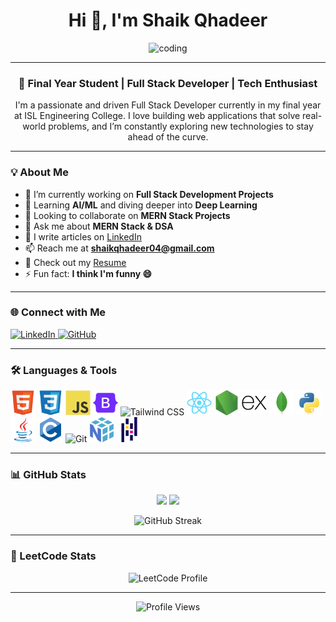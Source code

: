 <h1 align="center">Hi 👋, I'm Shaik Qhadeer</h1>

<p align="center">
  <img src="https://camo.githubusercontent.com/5b1d292467a7b41f288e50d450674ef3cfb99862405c58b6d440957ae3519c22/68747470733a2f2f666972656261736573746f726167652e676f6f676c65617069732e636f6d2f76302f622f666c6578692d636f64696e672e61707073706f742e636f6d2f6f2f64656d706769372d35323066386435662d363364342d343435332d383832322d6462633134396165323766382e6769663f616c743d6d6564696126746f6b656e3d39316330633762322d393363332d343032392d623031312d316138373033633537333064" alt="coding" width="60%" />
</p>

---

<h3 align="center">🚀 Final Year Student | Full Stack Developer | Tech Enthusiast</h3>

<p align="center">
I'm a passionate and driven Full Stack Developer currently in my final year at ISL Engineering College. I love building web applications that solve real-world problems, and I’m constantly exploring new technologies to stay ahead of the curve.
</p>

---

### 💡 About Me

- 🔭 I’m currently working on **Full Stack Development Projects**
- 🌱 Learning **AI/ML** and diving deeper into **Deep Learning**
- 👯 Looking to collaborate on **MERN Stack Projects**
- 💬 Ask me about **MERN Stack & DSA**
- 📝 I write articles on [LinkedIn](https://www.linkedin.com/in/shaik-qhadeer/)
- 📫 Reach me at **shaikqhadeer04@gmail.com**
- 📄 Check out my [Resume](https://drive.google.com/drive/folders/1QXvhyT2rh0t1wN_kKkk0byo8i6TPdeFC?usp=drive_link)
- ⚡ Fun fact: **I think I'm funny 😄**

---

### 🌐 Connect with Me

<p align="left">
  <a href="https://www.linkedin.com/in/shaik-qhadeer/" target="_blank">
    <img src="https://img.shields.io/badge/-LinkedIn-%230077B5?style=for-the-badge&logo=linkedin&logoColor=white" alt="LinkedIn"/>
  </a>
  <a href="https://github.com/Shaik-Qhadeer" target="_blank">
    <img src="https://img.shields.io/badge/-GitHub-black?style=for-the-badge&logo=github&logoColor=white" alt="GitHub"/>
  </a>
</p>

---

### 🛠️ Languages & Tools

<p align="left">
  <!-- Web Development -->
  <img src="https://raw.githubusercontent.com/devicons/devicon/master/icons/html5/html5-original.svg" alt="HTML5" width="40"/>
  <img src="https://raw.githubusercontent.com/devicons/devicon/master/icons/css3/css3-original.svg" alt="CSS3" width="40"/>
  <img src="https://raw.githubusercontent.com/devicons/devicon/master/icons/javascript/javascript-original.svg" alt="JavaScript" width="40"/>
  <img src="https://raw.githubusercontent.com/devicons/devicon/master/icons/bootstrap/bootstrap-plain.svg" alt="Bootstrap" width="40"/>
  <img src="https://www.vectorlogo.zone/logos/tailwindcss/tailwindcss-icon.svg" alt="Tailwind CSS" width="40"/>

  <!-- Libraries & Frameworks -->
  <img src="https://raw.githubusercontent.com/devicons/devicon/master/icons/react/react-original.svg" alt="React" width="40"/>
  <img src="https://raw.githubusercontent.com/devicons/devicon/master/icons/nodejs/nodejs-original.svg" alt="Node.js" width="40"/>
  <img src="https://raw.githubusercontent.com/devicons/devicon/master/icons/express/express-original.svg" alt="Express.js" width="40"/>
  <img src="https://raw.githubusercontent.com/devicons/devicon/master/icons/mongodb/mongodb-original.svg" alt="MongoDB" width="40"/>

  <!-- Programming Languages -->
  <img src="https://raw.githubusercontent.com/devicons/devicon/master/icons/python/python-original.svg" alt="Python" width="40"/>
  <img src="https://raw.githubusercontent.com/devicons/devicon/master/icons/java/java-original.svg" alt="Java" width="40"/>
  <img src="https://raw.githubusercontent.com/devicons/devicon/master/icons/c/c-original.svg" alt="C" width="40"/>

  <!-- Tools -->
  <img src="https://www.vectorlogo.zone/logos/git-scm/git-scm-icon.svg" alt="Git" width="40"/>
  <img src="https://raw.githubusercontent.com/devicons/devicon/master/icons/numpy/numpy-original.svg" alt="NumPy" width="40"/>
  <img src="https://raw.githubusercontent.com/devicons/devicon/master/icons/pandas/pandas-original.svg" alt="Pandas" width="40"/>
</p>

---

### 📊 GitHub Stats

<p align="center">
  <img src="https://github-readme-stats.vercel.app/api?username=shaik-qhadeer&show_icons=true&theme=github_dark" height="180px" />
  <img src="https://github-readme-stats.vercel.app/api/top-langs?username=shaik-qhadeer&layout=compact&theme=github_dark" height="180px"/>
</p>

<p align="center">
  <img src="https://github-readme-streak-stats.herokuapp.com?user=shaik-qhadeer&theme=github-dark" alt="GitHub Streak" />
</p>

---

### 🧠 LeetCode Stats

<p align="center">
  <img src="https://leetcard.jacoblin.cool/Shaik-Qhadeer?theme=dark&font=baloo&ext=contest" alt="LeetCode Profile" />
</p>

---

<p align="center">
  <img src="https://komarev.com/ghpvc/?username=shaik-qhadeer&label=Profile%20views&color=0e75b6&style=flat" alt="Profile Views" />
</p>
